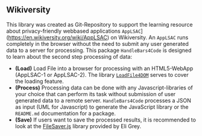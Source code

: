<!-- BEGINsrc/readme/body.md -->

## Wikiversity
This library was created as Git-Repository to support the learning resource about privacy-friendly webbased applications `AppLSAC`](https://en.wikiversity.org/wiki/AppLSAC) on Wikiversity. An `AppLSAC` runs completely in the browser without the need to submit any user generated data to a server for processing. This package `HandleBars4Code` is designed to learn about the second step processing of data:
* **(Load)** Load File into a browser for processing with an HTML5-WebApp (AppLSAC-1 or AppLSAC-2). The library [`LoadFile4DOM`](https://niehausbert.gitlab.io/loadfile4dom) serves to cover the loading feature.
* **(Process)** Processing data can be done with any Javascript-libraries of your choice that can perform its task without submission of user generated data to a remote server. `HandleBars4Code` processes a JSON as input (UML for Javascript) to generate the JavaScript library or the `README.md` documentation for a package.
* **(Save)** If users want to save the processed results, it is recommended to look at the [FileSaver.js](https://github.com/eligrey/FileSaver.js) library provided by Eli Grey.

<!-- END src/readme/body.md -->
